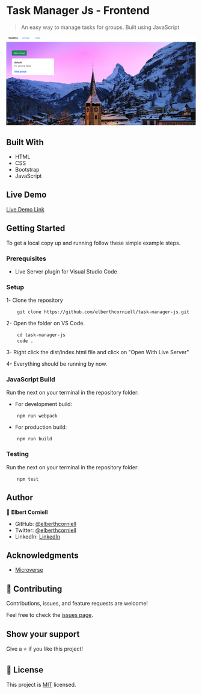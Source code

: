 # Task Manager Js - Frontend

> An easy way to manage tasks for groups. Built using JavaScript

![screenshot](./.github/capture.png)

## Built With

- HTML
- CSS
- Bootstrap
- JavaScript

## Live Demo

[Live Demo Link](https://raw.githack.com/elberthcorniell/task-manager-js/task-manager/dist/index.html)

## Getting Started


To get a local copy up and running follow these simple example steps.

### Prerequisites

- Live Server plugin for Visual Studio Code 

### Setup

1- Clone the repository
```
    git clone https://github.com/elberthcorniell/task-manager-js.git
```

2- Open the folder on VS Code. 
```
    cd task-manager-js
    code .
```

3- Right click the dist/index.html file and click on "Open With Live Server"

4- Everything should be running by now. 


### JavaScript Build

Run the next on your terminal in the repository folder:

- For development build:
```
    npm run webpack
```

- For production build:
```
    npm run build
```

### Testing

Run the next on your terminal in the repository folder:

```
    npm test
```


## Author

👤 **Elbert Corniell**

- GitHub: [@elberthcorniell](https://github.com/elberthcorniell)
- Twitter: [@elberthcorniell](https://twitter.com/elberthcorniell)
- LinkedIn: [LinkedIn](https://www.linkedin.com/in/elbert-corniell-989183159/)

## Acknowledgments

- [Microverse](https://www.microverse.org/)

## 🤝 Contributing

Contributions, issues, and feature requests are welcome!

Feel free to check the [issues page](https://github.com/elberthcorniell/task-manager-js/issues).

## Show your support

Give a ⭐️ if you like this project!


## 📝 License

This project is [MIT](./LICENSE) licensed.
